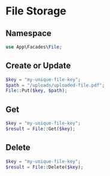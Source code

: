 # File Storage

## Namespace

```php
use App\Facades\File;
```

## Create or Update

```php
$key = "my-unique-file-key";
$path = "/uploads/uploaded-file.pdf";
File::Put($key, $path);
```

## Get

```php
$key = "my-unique-file-key";
$result = File::Get($key);
```

## Delete

```php
$key = "my-unique-file-key";
$result = File::Delete($key);
```